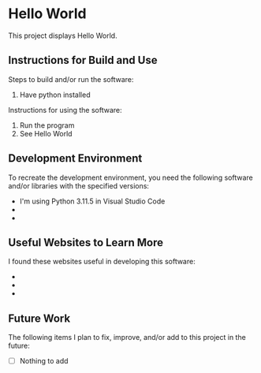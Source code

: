 # Hello World

This project displays Hello World.


## Instructions for Build and Use

Steps to build and/or run the software:

1. Have python installed

Instructions for using the software:

1. Run the program
2. See Hello World

## Development Environment 

To recreate the development environment, you need the following software and/or libraries with the specified versions:

* I'm using Python 3.11.5 in Visual Studio Code
* 
*

## Useful Websites to Learn More

I found these websites useful in developing this software:

* 
*
*

## Future Work

The following items I plan to fix, improve, and/or add to this project in the future:

* [ ] Nothing to add
